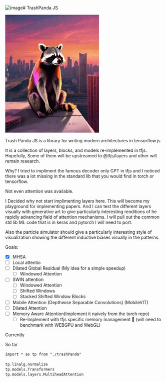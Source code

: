 ![image](https://github.com/nbardy/tfjs-agents/assets/1278972/44263855-747d-4b0c-9578-cf7dd8b6fd87)# TrashPanda JS

<img width="300" src="out-0.png"></img>

Trash Panda JS is a library for writing modern architectures in tensorflow.js

It is a collection of layers, blocks, and models re-implemented in tfjs. Hopefully, Some of them will
be upstreamed to @tfjs/layers and other will remain research.

Why? 
I tried to impliment the famous decoder only GPT in tfjs and I noticed there was a lot missing in the standard lib that you would find in torch or tensorflow.

Not even attention was available. 

I Decided why not start implimenting layers here. This will become my playground for implementing papers. And I can test the different layers visually with generative art to give particularly interesting renditions of he rapidly advancing field of attention mechanisms. I will pull out the common std lib ML code that is in keras and pytorch I will need to port.

Also the particle simulator should give a particularly interesting style of visualization showing the different inductive biases visually in the patterns.


Goals:
- [x] MHSA
- [ ] Local attentio
- [ ] Dilated Global Residual (My idea for a simple speedup)
  - [ ] Windowed Attention
- [ ] SWIN attention
  - [ ] Windowed Attention
  - [ ] Shifted Windows
  - [ ] Stacked Shifted Window Blocks
- [ ] Mobile Attention (Depthwise Separable Convolutions) (MobileVIT)
- [ ] Dilated Attention
- [ ] Memory Aware Attention(Implement it naively from the torch repo)
   -  [ ] Re-Implement with tfjs specific memory management 🤔 (will need to benchmark with WEBGPU and WebGL)

Currently 

So far

```
import * as tp from "./trashPanda"

tp.linalg.normalize
tp.models.Transformers
tp.models.layers.MultiheadAttention
